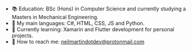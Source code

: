 - :books:  Education: BSc (Hons) in Computer Science and currently studying a Masters in Mechanical Engineering.
- :speech_balloon: My main languages: C#, HTML, CSS, JS and Python.
- :seedling: Currently learning: Xamarin and Flutter development for personal projects.
- :calling: How to reach me: neilmartindotdev@protonmail.com
